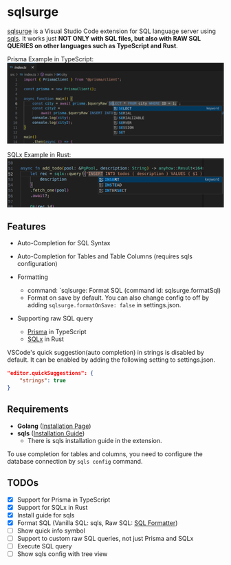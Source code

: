 # sqlsurge

[sqlsurge](https://marketplace.visualstudio.com/items?itemName=senken.sqlsurge) is a Visual Studio Code extension for SQL language server using [sqls](https://github.com/lighttiger2505/sqls). It works just **NOT ONLY with SQL files, but also with RAW SQL QUERIES on other languages such as TypeScript and Rust**.

Prisma Example in TypeScript:
![Alt text](resources/screenshot-ts.png)

SQLx Example in Rust:
![Alt text](resources/screenshot-rs.png)

## Features

- Auto-Completion for SQL Syntax
- Auto-Completion for Tables and Table Columns (requires sqls configuration)
- Formatting

  - command: `sqlsurge: Format SQL (command id: sqlsurge.formatSql)
  - Format on save by default. You can also change config to off by adding `sqlsurge.formatOnSave: false` in settings.json.

- Supporting raw SQL query
  - [Prisma](https://www.prisma.io/docs/orm/prisma-client/queries/raw-database-access/raw-queries) in TypeScript
  - [SQLx](https://github.com/launchbadge/sqlx) in Rust

VSCode's quick suggestion(auto completion) in strings is disabled by default.
It can be enabled by adding the following setting to settings.json.

```json
"editor.quickSuggestions": {
    "strings": true
}
```

## Requirements

- **Golang** ([Installation Page](https://golang.org/doc/install))
- **sqls** ([Installation Guide](https://github.com/sqls-server/sqls?tab=readme-ov-file#installation))
  - There is sqls installation guide in the extension.

To use completion for tables and columns, you need to configure the database connection by `sqls config` command.

## TODOs

- [x] Support for Prisma in TypeScript
- [x] Support for SQLx in Rust
- [x] Install guide for sqls
- [x] Format SQL (Vanilla SQL: sqls, Raw SQL: [SQL Formatter](https://github.com/sql-formatter-org/sql-formatter))
- [ ] Show quick info symbol
- [ ] Support to custom raw SQL queries, not just Prisma and SQLx
- [ ] Execute SQL query
- [ ] Show sqls config with tree view
